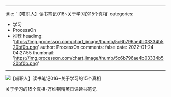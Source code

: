 
---
title: '【喵职人】读书笔记016~关于学习的15个真相'
categories: 
 - 学习
 - ProcessOn
 - 推荐
headimg: 'https://img.processon.com/chart_image/thumb/5c6b796ae4b03334b520bf0b.png'
author: ProcessOn
comments: false
date: 2022-01-24 04:27:55
thumbnail: 'https://img.processon.com/chart_image/thumb/5c6b796ae4b03334b520bf0b.png'
---

<div>   
<img class="thumb" alt="【喵职人】读书笔记016~关于学习的15个真相" src="https://img.processon.com/chart_image/thumb/5c6b796ae4b03334b520bf0b.png" referrerpolicy="no-referrer">
<p>关于学习的15个真相-万维钢精英日课读书笔记</p>  
</div>
            